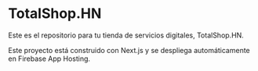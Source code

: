 # TotalShop.HN

Este es el repositorio para tu tienda de servicios digitales, TotalShop.HN.

Este proyecto está construido con Next.js y se despliega automáticamente en Firebase App Hosting.
